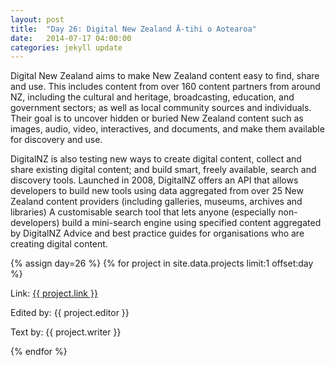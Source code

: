 ```yaml
---
layout: post
title:  "Day 26: Digital New Zealand Ā-tihi o Aotearoa"
date:   2014-07-17 04:00:00
categories: jekyll update
---
```


Digital New Zealand aims to make New Zealand content easy to find, share and use. This includes content from over 160 content partners from around NZ, including the cultural and heritage, broadcasting, education, and government sectors; as well as local community sources and individuals. Their goal is to uncover hidden or buried New Zealand content such as images, audio, video, interactives, and documents, and make them available for discovery and use.

DigitalNZ is also testing new ways to create digital content, collect and share existing digital content; and build smart, freely available, search and discovery tools. Launched in 2008, DigitalNZ offers an API that allows developers to build new tools using data aggregated from over 25 New Zealand content providers (including galleries, museums, archives and libraries) A customisable search tool that lets anyone (especially non-developers) build a mini-search engine using specified content aggregated by DigitalNZ
Advice and best practice guides for organisations who are creating digital content.



<!-- Remember to assign the day -->
{% assign day=26 %}
{% for project in site.data.projects limit:1 offset:day %}
<p>Link: <a href="{{ project.link }}">{{ project.link }}</a></p>
<p>Edited by: {{ project.editor }}</p>
<p>Text by: {{ project.writer }}</p>
{% endfor %}
